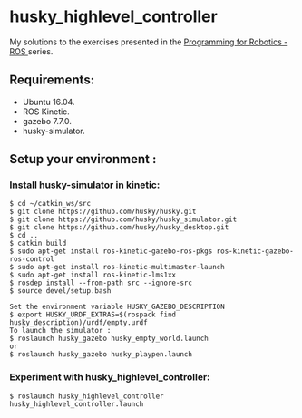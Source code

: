 # husky_highlevel_controller

My solutions to the exercises presented in the [Programming for Robotics - ROS ](http://www.rsl.ethz.ch/education-students/lectures/ros.html) series. 


## Requirements:
  * Ubuntu 16.04.
  * ROS Kinetic.
  * gazebo 7.7.0.
  * husky-simulator.
  
 
## Setup your environment : 
  ### Install husky-simulator in kinetic:
 
    $ cd ~/catkin_ws/src
    $ git clone https://github.com/husky/husky.git
    $ git clone https://github.com/husky/husky_simulator.git
    $ git clone https://github.com/husky/husky_desktop.git
    $ cd ..
    $ catkin build
    $ sudo apt-get install ros-kinetic-gazebo-ros-pkgs ros-kinetic-gazebo-ros-control
    $ sudo apt-get install ros-kinetic-multimaster-launch
    $ sudo apt-get install ros-kinetic-lms1xx
    $ rosdep install --from-path src --ignore-src  
    $ source devel/setup.bash
  
    Set the environment variable HUSKY_GAZEBO_DESCRIPTION
    $ export HUSKY_URDF_EXTRAS=$(rospack find husky_description)/urdf/empty.urdf
    To launch the simulator :
    $ roslaunch husky_gazebo husky_empty_world.launch
    or 
    $ roslaunch husky_gazebo husky_playpen.launch 
  ### Experiment with husky_highlevel_controller:
    $ roslaunch husky_highlevel_controller husky_highlevel_controller.launch
  
  
